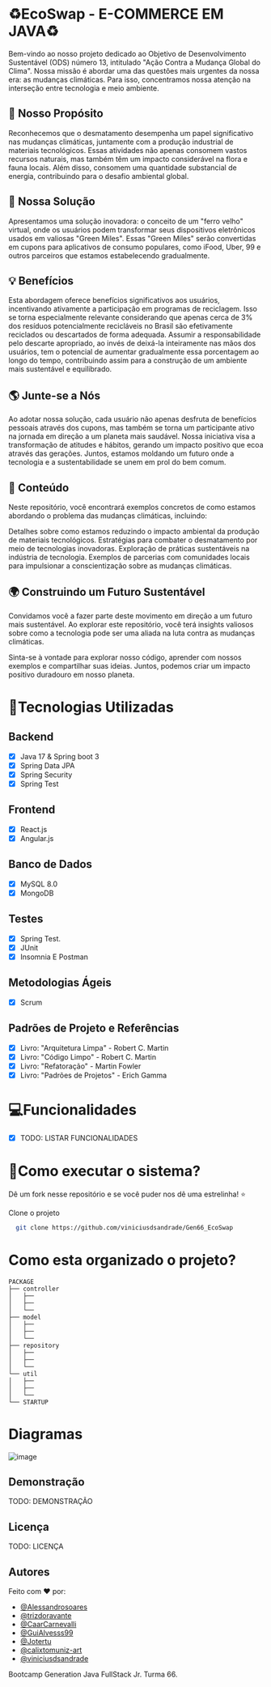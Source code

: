 # ♻️EcoSwap - E-COMMERCE EM JAVA♻️

Bem-vindo ao nosso projeto dedicado ao Objetivo de Desenvolvimento Sustentável (ODS) número 13, intitulado "Ação Contra a Mudança Global do Clima". Nossa missão é abordar uma das questões mais urgentes da nossa era: as mudanças climáticas. Para isso, concentramos nossa atenção na interseção entre tecnologia e meio ambiente.

## 🌱 Nosso Propósito
Reconhecemos que o desmatamento desempenha um papel significativo nas mudanças climáticas, juntamente com a produção industrial de materiais tecnológicos. Essas atividades não apenas consomem vastos recursos naturais, mas também têm um impacto considerável na flora e fauna locais. Além disso, consomem uma quantidade substancial de energia, contribuindo para o desafio ambiental global.

## 🚀 Nossa Solução
Apresentamos uma solução inovadora: o conceito de um "ferro velho" virtual, onde os usuários podem transformar seus dispositivos eletrônicos usados em valiosas "Green Miles". Essas "Green Miles" serão convertidas em cupons para aplicativos de consumo populares, como iFood, Uber, 99 e outros parceiros que estamos estabelecendo gradualmente.

## 💡 Benefícios
Esta abordagem oferece benefícios significativos aos usuários, incentivando ativamente a participação em programas de reciclagem. Isso se torna especialmente relevante considerando que apenas cerca de 3% dos resíduos potencialmente recicláveis no Brasil são efetivamente reciclados ou descartados de forma adequada. Assumir a responsabilidade pelo descarte apropriado, ao invés de deixá-la inteiramente nas mãos dos usuários, tem o potencial de aumentar gradualmente essa porcentagem ao longo do tempo, contribuindo assim para a construção de um ambiente mais sustentável e equilibrado.
## 🌎 Junte-se a Nós
Ao adotar nossa solução, cada usuário não apenas desfruta de benefícios pessoais através dos cupons, mas também se torna um participante ativo na jornada em direção a um planeta mais saudável. Nossa iniciativa visa a transformação de atitudes e hábitos, gerando um impacto positivo que ecoa através das gerações. Juntos, estamos moldando um futuro onde a tecnologia e a sustentabilidade se unem em prol do bem comum.

## 📖 Conteúdo
Neste repositório, você encontrará exemplos concretos de como estamos abordando o problema das mudanças climáticas, incluindo:

Detalhes sobre como estamos reduzindo o impacto ambiental da produção de materiais tecnológicos.
Estratégias para combater o desmatamento por meio de tecnologias inovadoras.
Exploração de práticas sustentáveis na indústria de tecnologia.
Exemplos de parcerias com comunidades locais para impulsionar a conscientização sobre as mudanças climáticas.

## 🌍 Construindo um Futuro Sustentável
Convidamos você a fazer parte deste movimento em direção a um futuro mais sustentável. Ao explorar este repositório, você terá insights valiosos sobre como a tecnologia pode ser uma aliada na luta contra as mudanças climáticas.

Sinta-se à vontade para explorar nosso código, aprender com nossos exemplos e compartilhar suas ideias. Juntos, podemos criar um impacto positivo duradouro em nosso planeta.
# 🚀Tecnologias Utilizadas

## Backend
- [X]  Java 17 & Spring boot 3
- [X]  Spring Data JPA
- [X]  Spring Security
- [X]  Spring Test

## Frontend
- [X]  React.js
- [X]  Angular.js

## Banco de Dados
- [X]  MySQL 8.0
- [X]  MongoDB

## Testes
- [X]  Spring Test.
- [X]  JUnit
- [X]  Insomnia E Postman 

## Metodologias Ágeis
- [X]  Scrum

## Padrões de Projeto e Referências
- [X]  Livro: "Arquitetura Limpa" - Robert C. Martin
- [X]  Livro: "Código Limpo" - Robert C. Martin
- [X]  Livro: "Refatoração" -  Martin Fowler 
- [X]  Livro: "Padrões de Projetos" -  Erich Gamma

# 💻Funcionalidades
- [X]  TODO: LISTAR FUNCIONALIDADES


# 🎯Como executar o sistema?

Dê um fork nesse repositório e se você puder nos dê uma estrelinha! ⭐



Clone o projeto

```bash
  git clone https://github.com/viniciusdsandrade/Gen66_EcoSwap
```
# Como esta organizado o projeto?


```
PACKAGE
├── controller
│   ├──  
│   ├── 
│   └── 
├── model
│   ├── 
│   ├── 
│   └── 
├── repository
│   ├── 
│   ├── 
│   └── 
└── util
│   ├── 
│   ├── 
│   └── 
└── STARTUP

```

# Diagramas

![image](https://github.com/viniciusdsandrade/Gen66_EcoSwap/assets/140617264/5c27599b-87b7-4531-b795-915b2d2d67d8)

## Demonstração

TODO: DEMONSTRAÇÃO


## Licença

TODO: LICENÇA


## Autores

Feito com ❤️ por:
- [@Alessandrosoares](https://github.com/alesoaresdecarvalho)
- [@trizdoravante](https://github.com/trizdoravante)
- [@CaarCarnevalli](https://github.com/CaarCarnevalli)
- [@GuiAlvesss99](https://github.com/GuiAlvesss99)
- [@Jotertu](https://github.com/jotertu)
- [@calixtomuniz-art](https://github.com/calixtomuniz-art)
- [@viniciusdsandrade](https://github.com/viniciusdsandrade)

Bootcamp Generation Java FullStack Jr. Turma 66.

